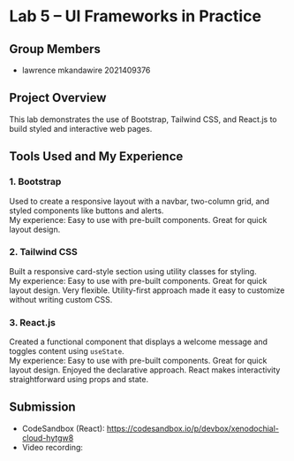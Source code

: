 # Lab 5 – UI Frameworks in Practice

## Group Members
- lawrence mkandawire 2021409376

## Project Overview
This lab demonstrates the use of Bootstrap, Tailwind CSS, and React.js to build styled and interactive web pages.


## Tools Used and My Experience

### 1. Bootstrap
Used to create a responsive layout with a navbar, two-column grid, and styled components like buttons and alerts.  
My experience: Easy to use with pre-built components. Great for quick layout design.

### 2. Tailwind CSS
Built a responsive card-style section using utility classes for styling.  
My experience: Easy to use with pre-built components. Great for quick layout design.
 Very flexible. Utility-first approach made it easy to customize without writing custom CSS.

### 3. React.js
Created a functional component that displays a welcome message and toggles content using `useState`.  
My experience: Easy to use with pre-built components. Great for quick layout design.
Enjoyed the declarative approach. React makes interactivity straightforward using props and state.

## Submission

- CodeSandbox (React): https://codesandbox.io/p/devbox/xenodochial-cloud-hytgw8
- Video recording: 
